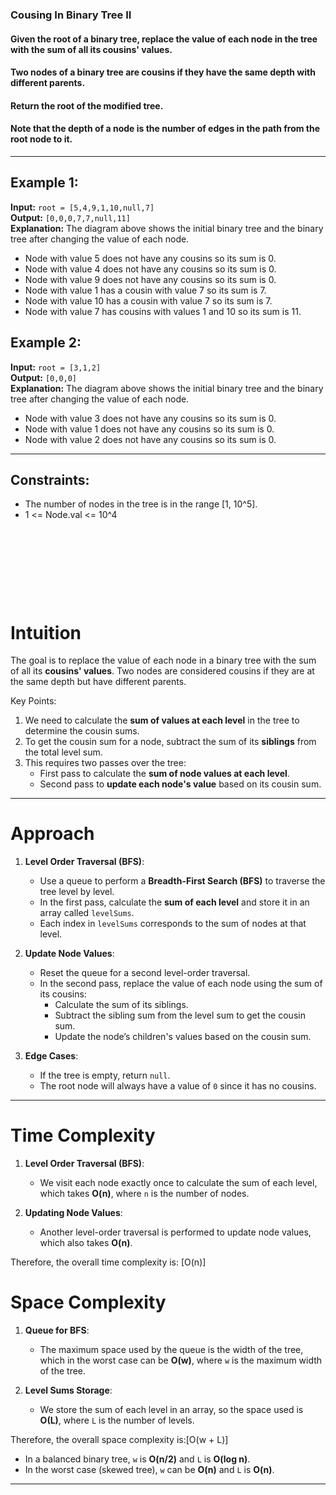 ### Cousing In Binary Tree II

#### Given the root of a binary tree, replace the value of each node in the tree with the sum of all its cousins' values.
#### Two nodes of a binary tree are cousins if they have the same depth with different parents.
#### Return the root of the modified tree.
#### Note that the depth of a node is the number of edges in the path from the root node to it.


---

## Example 1:

**Input:** `root = [5,4,9,1,10,null,7]`  
**Output:** `[0,0,0,7,7,null,11]`  
**Explanation:** The diagram above shows the initial binary tree and the binary tree after changing the value of each node.
- Node with value 5 does not have any cousins so its sum is 0.
- Node with value 4 does not have any cousins so its sum is 0.
- Node with value 9 does not have any cousins so its sum is 0.
- Node with value 1 has a cousin with value 7 so its sum is 7.
- Node with value 10 has a cousin with value 7 so its sum is 7.
- Node with value 7 has cousins with values 1 and 10 so its sum is 11.

## Example 2:

**Input:** `root = [3,1,2]`  
**Output:** `[0,0,0]`  
**Explanation:** The diagram above shows the initial binary tree and the binary tree after changing the value of each node.
- Node with value 3 does not have any cousins so its sum is 0.
- Node with value 1 does not have any cousins so its sum is 0.
- Node with value 2 does not have any cousins so its sum is 0.

---

## Constraints:
- The number of nodes in the tree is in the range [1, 10^5].
- 1 <= Node.val <= 10^4

&nbsp;

&nbsp;

&nbsp;

&nbsp;




# **Intuition**
The goal is to replace the value of each node in a binary tree with the sum of all its **cousins' values**. Two nodes are considered cousins if they are at the same depth but have different parents.

Key Points:
1. We need to calculate the **sum of values at each level** in the tree to determine the cousin sums.
2. To get the cousin sum for a node, subtract the sum of its **siblings** from the total level sum.
3. This requires two passes over the tree:
   - First pass to calculate the **sum of node values at each level**.
   - Second pass to **update each node's value** based on its cousin sum.

---

# **Approach**
1. **Level Order Traversal (BFS)**:
   - Use a queue to perform a **Breadth-First Search (BFS)** to traverse the tree level by level.
   - In the first pass, calculate the **sum of each level** and store it in an array called `levelSums`.
   - Each index in `levelSums` corresponds to the sum of nodes at that level.

2. **Update Node Values**:
   - Reset the queue for a second level-order traversal.
   - In the second pass, replace the value of each node using the sum of its cousins:
     - Calculate the sum of its siblings.
     - Subtract the sibling sum from the level sum to get the cousin sum.
     - Update the node’s children's values based on the cousin sum.

3. **Edge Cases**:
   - If the tree is empty, return `null`.
   - The root node will always have a value of `0` since it has no cousins.

---


# **Time Complexity**
1. **Level Order Traversal (BFS)**:
   - We visit each node exactly once to calculate the sum of each level, which takes **O(n)**, where `n` is the number of nodes.
   
2. **Updating Node Values**:
   - Another level-order traversal is performed to update node values, which also takes **O(n)**.

Therefore, the overall time complexity is:  [O(n)\]

# **Space Complexity**
1. **Queue for BFS**:
   - The maximum space used by the queue is the width of the tree, which in the worst case can be **O(w)**, where `w` is the maximum width of the tree.
   
2. **Level Sums Storage**:
   - We store the sum of each level in an array, so the space used is **O(L)**, where `L` is the number of levels.

Therefore, the overall space complexity is:[O(w + L)]
- In a balanced binary tree, `w` is **O(n/2)** and `L` is **O(log n)**.
- In the worst case (skewed tree), `w` can be **O(n)** and `L` is **O(n)**.

---